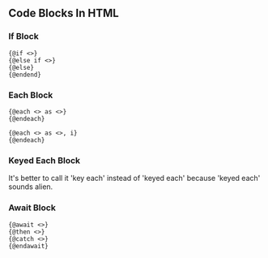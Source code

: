 ## Code Blocks In HTML

### If Block

```
{@if <>}
{@else if <>}
{@else}
{@endend}
```

### Each Block

```
{@each <> as <>}
{@endeach}

{@each <> as <>, i}
{@endeach}
```

### Keyed Each Block

It's better to call it 'key each' instead of 'keyed each' because 'keyed each' sounds alien.

### Await Block

```
{@await <>}
{@then <>}
{@catch <>}
{@endawait}
```
